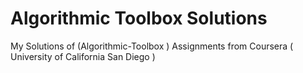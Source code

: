 # Algorithmic Toolbox Solutions
 My Solutions of (Algorithmic-Toolbox ) Assignments from Coursera ( University of California San Diego ) 
